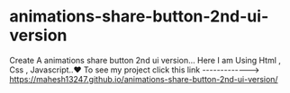 # animations-share-button-2nd-ui-version
Create A animations share button 2nd ui version...
Here I am Using Html , Css , Javascript..❤️
To see my project click this link -------------> https://mahesh13247.github.io/animations-share-button-2nd-ui-version/
